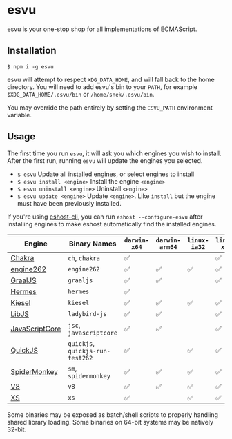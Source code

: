 # esvu

esvu is your one-stop shop for all implementations of ECMAScript.

## Installation

```
$ npm i -g esvu
```

esvu will attempt to respect `XDG_DATA_HOME`, and will fall back to the
home directory. You will need to add esvu's bin to your `PATH`, for
example `$XDG_DATA_HOME/.esvu/bin` or `/home/snek/.esvu/bin`.

You may override the path entirely by setting the `ESVU_PATH` environment
variable.

## Usage

The first time you run `esvu`, it will ask you which engines you wish to
install. After the first run, running `esvu` will update the engines you
selected.

- `$ esvu`
  Update all installed engines, or select engines to install
- `$ esvu install <engine>`
  Install the engine `<engine>`
- `$ esvu uninstall <engine>`
  Uninstall `<engine>`
- `$ esvu update <engine>`
  Update `<engine>`. Like `install` but the engine must have been previously
  installed.

If you're using [eshost-cli][], you can run `eshost --configure-esvu` after
installing engines to make eshost automatically find the installed engines.

| Engine             | Binary Names                     | `darwin-x64` | `darwin-arm64` | `linux-ia32` | `linux-x64` | `linux-arm64` | `win32-ia32` | `win32-x64` |
| ------------------ | -------------------------------- | ------------ | -------------- | ------------ | ----------- | ------------- | ------------ | ----------- |
| [Chakra][]         | `ch`, `chakra`                   | ✅           |                |              | ✅          |               | ✅           | ✅          |
| [engine262][]      | `engine262`                      | ✅           | ✅             | ✅           | ✅          | ✅            | ✅           | ✅          |
| [GraalJS][]        | `graaljs`                        | ✅           | ✅             |              | ✅          | ✅            |              | ✅          |
| [Hermes][]         | `hermes`                         | ✅           |                |              |             |               |              | ✅          |
| [Kiesel][]         | `kiesel`                         | ✅           | ✅             | ✅           | ✅          | ✅            | ✅           | ✅          |
| [LibJS][]          | `ladybird-js`                    | ✅           | ✅             |              | ✅          |               |              |             |
| [JavaScriptCore][] | `jsc`, `javascriptcore`          | ✅           | ✅             |              | ✅          |               |              | ✅          |
| [QuickJS][]        | `quickjs`, `quickjs-run-test262` | ✅           |                | ✅           | ✅          |               | ✅           | ✅          |
| [SpiderMonkey][]   | `sm`, `spidermonkey`             | ✅           | ✅             | ✅           | ✅          |               | ✅           | ✅          |
| [V8][]             | `v8`                             | ✅           | ✅             | ✅           | ✅          |               | ✅           | ✅          |
| [XS][]             | `xs`                             | ✅           |                | ✅           | ✅          |               |              | ✅          |

Some binaries may be exposed as batch/shell scripts to properly handling shared library loading. Some binaries on
64-bit systems may be natively 32-bit.

[eshost-cli]: https://github.com/bterlson/eshost-cli
[Chakra]: https://github.com/microsoft/chakracore
[engine262]: https://engine262.js.org
[GraalJS]: https://github.com/graalvm/graaljs
[Hermes]: https://hermesengine.dev
[Kiesel]: https://kiesel.dev
[LibJS]: https://github.com/LadybirdBrowser/ladybird
[JavaScriptCore]: https://developer.apple.com/documentation/javascriptcore
[QuickJS]: https://bellard.org/quickjs/
[SpiderMonkey]: https://developer.mozilla.org/en-US/docs/Mozilla/Projects/SpiderMonkey
[V8]: https://v8.dev
[XS]: https://www.moddable.com/
